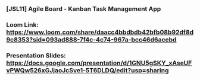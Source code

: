 ### [JSL11] Agile Board - Kanban Task Management App

### Loom Link: https://www.loom.com/share/daacc4bbdbdb42bfb08b92df8d9c8353?sid=093ad888-7f4c-4c74-967a-bcc46d6acebd

### Presentation Slides: https://docs.google.com/presentation/d/1GNU5gSKY_xAseUFvPWQw526xGJjaoJcSve1-5T6DLDQ/edit?usp=sharing
